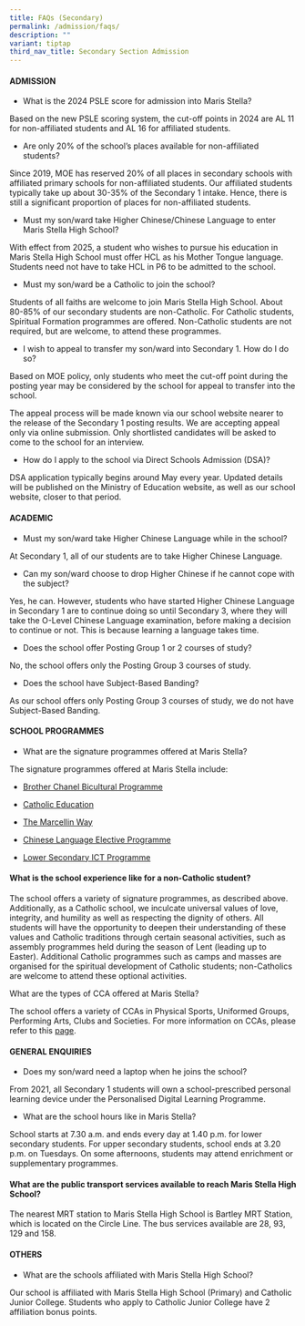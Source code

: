 ```yaml
---
title: FAQs (Secondary)
permalink: /admission/faqs/
description: ""
variant: tiptap
third_nav_title: Secondary Section Admission
---
```

<h4>ADMISSION</h4>
<ul data-tight="true" class="tight">
<li>
<p>What is the 2024 PSLE score for admission into Maris Stella?</p>
</li>
</ul>
<p>Based on the new PSLE scoring system, the cut-off points in 2024 are AL
11 for non-affiliated students and AL 16 for affiliated students.</p>
<ul data-tight="true" class="tight">
<li>
<p>Are only 20% of the school’s places available for non-affiliated students?</p>
</li>
</ul>
<p>Since 2019, MOE has reserved 20% of all places in secondary schools with
affiliated primary schools for non-affiliated students. Our affiliated
students typically take up about 30-35% of the Secondary 1 intake. Hence,
there is still a significant proportion of places for non-affiliated students.</p>
<ul data-tight="true" class="tight">
<li>
<p>Must my son/ward take Higher Chinese/Chinese Language to enter Maris Stella
High School?</p>
</li>
</ul>
<p>With effect from 2025, a student who wishes to pursue his education in
Maris Stella High School must offer HCL as his Mother Tongue language.
Students need not have to take HCL in P6 to be admitted to the school.</p>
<ul data-tight="true" class="tight">
<li>
<p>Must my son/ward be a Catholic to join the school?</p>
</li>
</ul>
<p>Students of all faiths are welcome to join Maris Stella High School. About
80-85% of our secondary students are non-Catholic. For Catholic students,
Spiritual Formation programmes are offered. Non-Catholic students are not
required, but are welcome, to attend these programmes.</p>
<ul data-tight="true" class="tight">
<li>
<p>I wish to appeal to transfer my son/ward into Secondary 1. How do I do
so?</p>
</li>
</ul>
<p>Based on MOE policy, only students who meet the cut-off point during the
posting year may be considered by the school for appeal to transfer into
the school.</p>
<p>The appeal process will be made known via our school website nearer to
the release of the Secondary 1 posting results. We are accepting appeal
only via online submission. Only shortlisted candidates will be asked to
come to the school for an interview.</p>
<ul data-tight="true" class="tight">
<li>
<p>How do I apply to the school via Direct Schools Admission (DSA)?</p>
</li>
</ul>
<p>DSA application typically begins around May every year. Updated details
will be published on the Ministry of Education website, as well as our
school website, closer to that period.</p>
<h4>ACADEMIC</h4>
<ul data-tight="true" class="tight">
<li>
<p>Must my son/ward take Higher Chinese Language while in the school?</p>
</li>
</ul>
<p>At Secondary 1, all of our students are to take Higher Chinese Language.</p>
<ul data-tight="true" class="tight">
<li>
<p>Can my son/ward choose to drop Higher Chinese if he cannot cope with the
subject?</p>
</li>
</ul>
<p>Yes, he can. However, students who have started Higher Chinese Language
in Secondary 1 are to continue doing so until Secondary 3, where they will
take the O-Level Chinese Language examination, before making a decision
to continue or not. This is because learning a language takes time.</p>
<ul data-tight="true" class="tight">
<li>
<p>Does the school offer Posting Group 1 or 2 courses of study?</p>
</li>
</ul>
<p>No, the school offers only the Posting Group 3 courses of study.</p>
<ul data-tight="true" class="tight">
<li>
<p>Does the school have Subject-Based Banding?</p>
</li>
</ul>
<p>As our school offers only Posting Group 3 courses of study, we do not
have Subject-Based Banding.</p>
<h4>SCHOOL PROGRAMMES</h4>
<ul data-tight="true" class="tight">
<li>
<p>What are the signature programmes offered at Maris Stella?</p>
</li>
</ul>
<p>The signature programmes offered at Maris Stella include:</p>
<ul>
<li>
<p><a href="https://www.marisstellahigh.moe.edu.sg/programmes/secondary/bicultural-programme/" rel="noopener noreferrer nofollow" target="_blank">Brother Chanel Bicultural Programme</a>
</p>
</li>
<li>
<p><a href="https://www.marisstellahigh.moe.edu.sg/programmes/secondary/faith-formation/" rel="noopener noreferrer nofollow" target="_blank">Catholic Education</a>
</p>
</li>
<li>
<p><a href="https://www.marisstellahigh.moe.edu.sg/programmes/primary/cce/the-marcellin-way/" rel="noopener noreferrer nofollow" target="_blank">The Marcellin Way</a>
</p>
</li>
<li>
<p><a href="https://www.marisstellahigh.moe.edu.sg/programmes/secondary/academic-programme/chinese-language/" rel="noopener noreferrer nofollow" target="_blank">Chinese Language Elective Programme</a>
</p>
</li>
<li>
<p><a href="https://www.marisstellahigh.moe.edu.sg/programmes/secondary/ict/" rel="noopener noreferrer nofollow" target="_blank">Lower Secondary ICT Programme</a>
</p>
<p></p>
</li>
</ul>
<h4>What is the school experience like for a non-Catholic student?</h4>
<p>The school offers a variety of signature programmes, as described above.
Additionally, as a Catholic school, we inculcate universal values of love,
integrity, and humility as well as respecting the dignity of others. All
students will have the opportunity to deepen their understanding of these
values and Catholic traditions through certain seasonal activities, such
as assembly programmes held during the season of Lent (leading up to Easter).
Additional Catholic programmes such as camps and masses are organised for
the spiritual development of Catholic students; non-Catholics are welcome
to attend these optional activities.</p>
<p>What are the types of CCA offered at Maris Stella?</p>
<p>The school offers a variety of CCAs in Physical Sports, Uniformed Groups,
Performing Arts, Clubs and Societies. For more information on CCAs, please
refer to this <a href="https://www.marisstellahigh.moe.edu.sg/programmes/secondary/cca/" rel="noopener noreferrer nofollow" target="_blank">page</a>.</p>
<h4>GENERAL ENQUIRIES</h4>
<ul data-tight="true" class="tight">
<li>
<p>Does my son/ward need a laptop when he joins the school?</p>
</li>
</ul>
<p>From 2021, all Secondary 1 students will own a school-prescribed personal
learning device under the Personalised Digital Learning Programme.</p>
<ul data-tight="true" class="tight">
<li>
<p>What are the school hours like in Maris Stella?</p>
</li>
</ul>
<p>School starts at 7.30 a.m. and ends every day at 1.40 p.m. for lower secondary
students. For upper secondary students, school ends at 3.20 p.m. on Tuesdays.
On some afternoons, students may attend enrichment or supplementary programmes.</p>
<h4>What are the public transport services available to reach Maris Stella High School?</h4>
<p>The nearest MRT station to Maris Stella High School is Bartley MRT Station,
which is located on the Circle Line. The bus services available are 28,
93, 129 and 158.</p>
<h4>OTHERS</h4>
<ul data-tight="true" class="tight">
<li>
<p>What are the schools affiliated with Maris Stella High School?</p>
</li>
</ul>
<p>Our school is affiliated with Maris Stella High School (Primary) and Catholic
Junior College. Students who apply to Catholic Junior College have 2 affiliation
bonus points.</p>